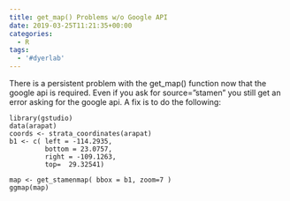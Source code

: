```yaml
---
title: get_map() Problems w/o Google API
date: 2019-03-25T11:21:35+00:00
categories:
  - R
tags:
  - '#dyerlab'
---
```

There is a persistent problem with the get_map() function now that the google api is required. Even if you ask for source=&#8221;stamen&#8221; you still get an error asking for the google api. A fix is to do the following:

```
library(gstudio)
data(arapat)
coords <- strata_coordinates(arapat)
b1 <- c( left = -114.2935,
         bottom = 23.0757,
         right = -109.1263,
         top=  29.32541)

map <- get_stamenmap( bbox = b1, zoom=7 )
ggmap(map)
```